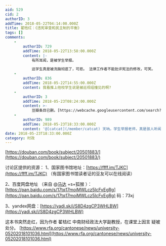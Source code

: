 ```yaml
---
aid: 529
cid: 2
authorID: 3
addTime: 2018-05-22T04:14:00.000Z
title: 翟桔红：《违宪审查和民主制的平衡》
tags: []
comments:
    -
        authorID: 729
        addTime: 2018-05-22T13:58:00.000Z
        content: |-
            有所耳闻，是被学生举报。

            这学生真是被洗脑彻底了，可悲。 法律工作者不能批评宪法的修改，可笑。
    -
        authorID: 836
        addTime: 2018-05-22T14:55:00.000Z
        content: 我看推上他校学生说是被巡视组撞见的啊?
    -
        authorID: 3
        addTime: 2018-05-23T08:24:00.000Z
        content: >-
            豆瓣条目已删。[https://webcache.googleusercontent.com/search?q=cache:nBcS1nX0JRoJ:https://book.douban.com/subject/20501883/+&cd=1&hl=en&ct=clnk&gl=us](https://webcache.googleusercontent.com/search?cd=1&ct=clnk&gl=us&hl=en&q=cache%3AnBcS1nX0JRoJ%3Ahttps%3A%2F%2Fbook.douban.com%2Fsubject%2F20501883%2F+)
    -
        authorID: 989
        addTime: 2018-05-23T18:33:00.000Z
        content: '@[catcat](/member/catcat) 天呐，学生举报老师，真是骇人听闻，现在是真的改回去了。'
date: 2018-05-23T18:33:00.000Z
category: 时政
---
```


[https://douban.com/book/subject/20501883/](https://douban.com/book/subject/20501883/)

讨论区提供的资源： 1、国家图书馆地址：[https://ffff.im/TJKC](https://ffff.im/TJKC) （有国家图书馆读者证的豆友可以在线阅读）

2、百度网盘地址 （来自 @[马达](/member/%E9%A9%AC%E8%BE%BE) +s+狐猴 ）：[https://pan.baidu.com/s/17tq17moiMWLcz5IcFvEgRg](https://pan.baidu.com/s/17tq17moiMWLcz5IcFvEgRg) 码：73xj

3、yandex网盘：[https://yadi.sk/i/S8D4zgCP3WHLBW](https://yadi.sk/i/S8D4zgCP3WHLBW)

这本书突然走红，因为作者 翟桔红 中南财经政法大学副教授，在课堂上因言 疑被处分。 [https://www.rfa.org/cantonese/news/university-05202018101036.html](https://www.rfa.org/cantonese/news/university-05202018101036.html)
